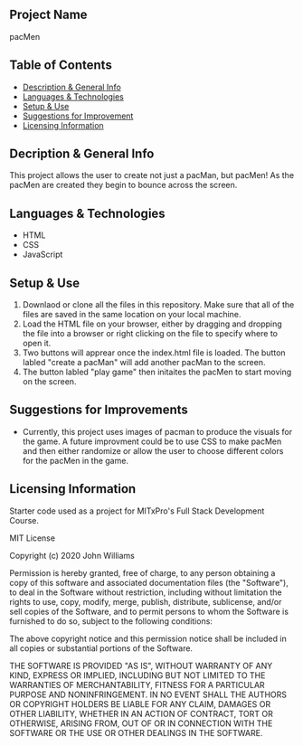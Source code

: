 ## Project Name
pacMen

## Table of Contents
- [Description & General Info](https://github.com/briennekordis/pacMen/blob/main/README.md#description--general-info)
- [Languages & Technologies](https://github.com/briennekordis/pacMen/blob/main/README.md#languages--technologies)
- [Setup & Use](https://github.com/briennekordis/pacMen/blob/main/README.md#setup--use)
- [Suggestions for Improvement](https://github.com/briennekordis/pacMen/blob/main/README.md#suggestions-for-improvement)
- [Licensing Information](https://github.com/briennekordis/pacMan/blob/main/README.md#licensing-information)


## Decription & General Info
This project allows the user to create not just a pacMan, but pacMen! As the pacMen are created they begin to bounce across the screen. 

## Languages & Technologies
- HTML 
- CSS
- JavaScript

## Setup & Use
1. Downlaod or clone all the files in this repository. Make sure that all of the files are saved in the same location on your local machine. 
2. Load the HTML file on your browser, either by dragging and dropping the file into a browser or right clicking on the file to specify where to open it.
3. Two buttons will apprear once the index.html file is loaded. The button labled "create a pacMan" will add another pacMan to the screen. 
4. The button labled "play game" then initaites the pacMen to start moving on the screen. 

## Suggestions for Improvements
- Currently, this project uses images of pacman to produce the visuals for the game. A future improvment could be to use CSS to make pacMen and then either randomize or allow the user to choose different colors for the pacMen in the game. 

## Licensing Information
Starter code used as a project for MITxPro's Full Stack Development Course. 

MIT License

Copyright (c) 2020 John Williams

Permission is hereby granted, free of charge, to any person obtaining a copy of this software and associated documentation files (the "Software"), to deal in the Software without restriction, including without limitation the rights to use, copy, modify, merge, publish, distribute, sublicense, and/or sell copies of the Software, and to permit persons to whom the Software is furnished to do so, subject to the following conditions:

The above copyright notice and this permission notice shall be included in all copies or substantial portions of the Software.

THE SOFTWARE IS PROVIDED "AS IS", WITHOUT WARRANTY OF ANY KIND, EXPRESS OR IMPLIED, INCLUDING BUT NOT LIMITED TO THE WARRANTIES OF MERCHANTABILITY, FITNESS FOR A PARTICULAR PURPOSE AND NONINFRINGEMENT. IN NO EVENT SHALL THE AUTHORS OR COPYRIGHT HOLDERS BE LIABLE FOR ANY CLAIM, DAMAGES OR OTHER LIABILITY, WHETHER IN AN ACTION OF CONTRACT, TORT OR OTHERWISE, ARISING FROM, OUT OF OR IN CONNECTION WITH THE SOFTWARE OR THE USE OR OTHER DEALINGS IN THE SOFTWARE.
